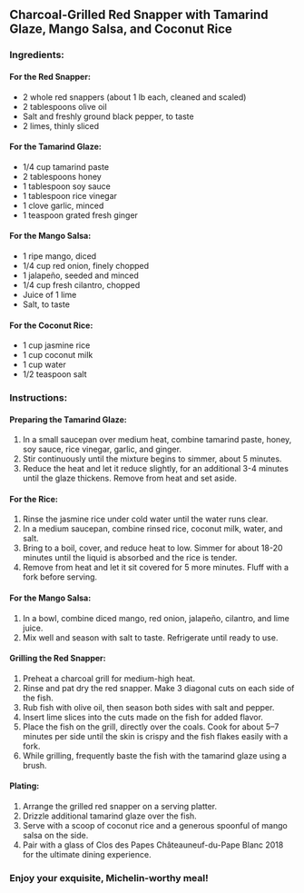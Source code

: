 ## Charcoal-Grilled Red Snapper with Tamarind Glaze, Mango Salsa, and Coconut Rice

### Ingredients:

#### For the Red Snapper:
- 2 whole red snappers (about 1 lb each, cleaned and scaled)
- 2 tablespoons olive oil
- Salt and freshly ground black pepper, to taste
- 2 limes, thinly sliced

#### For the Tamarind Glaze:
- 1/4 cup tamarind paste
- 2 tablespoons honey
- 1 tablespoon soy sauce
- 1 tablespoon rice vinegar
- 1 clove garlic, minced
- 1 teaspoon grated fresh ginger

#### For the Mango Salsa:
- 1 ripe mango, diced
- 1/4 cup red onion, finely chopped
- 1 jalapeño, seeded and minced
- 1/4 cup fresh cilantro, chopped
- Juice of 1 lime
- Salt, to taste

#### For the Coconut Rice:
- 1 cup jasmine rice
- 1 cup coconut milk
- 1 cup water
- 1/2 teaspoon salt

### Instructions:

#### Preparing the Tamarind Glaze:
1. In a small saucepan over medium heat, combine tamarind paste, honey, soy sauce, rice vinegar, garlic, and ginger.
2. Stir continuously until the mixture begins to simmer, about 5 minutes.
3. Reduce the heat and let it reduce slightly, for an additional 3-4 minutes until the glaze thickens. Remove from heat and set aside.

#### For the Rice:
1. Rinse the jasmine rice under cold water until the water runs clear.
2. In a medium saucepan, combine rinsed rice, coconut milk, water, and salt.
3. Bring to a boil, cover, and reduce heat to low. Simmer for about 18-20 minutes until the liquid is absorbed and the rice is tender.
4. Remove from heat and let it sit covered for 5 more minutes. Fluff with a fork before serving.

#### For the Mango Salsa:
1. In a bowl, combine diced mango, red onion, jalapeño, cilantro, and lime juice.
2. Mix well and season with salt to taste. Refrigerate until ready to use.

#### Grilling the Red Snapper:
1. Preheat a charcoal grill for medium-high heat.
2. Rinse and pat dry the red snapper. Make 3 diagonal cuts on each side of the fish.
3. Rub fish with olive oil, then season both sides with salt and pepper.
4. Insert lime slices into the cuts made on the fish for added flavor.
5. Place the fish on the grill, directly over the coals. Cook for about 5–7 minutes per side until the skin is crispy and the fish flakes easily with a fork.
6. While grilling, frequently baste the fish with the tamarind glaze using a brush.

#### Plating:
1. Arrange the grilled red snapper on a serving platter.
2. Drizzle additional tamarind glaze over the fish.
3. Serve with a scoop of coconut rice and a generous spoonful of mango salsa on the side.
4. Pair with a glass of Clos des Papes Châteauneuf-du-Pape Blanc 2018 for the ultimate dining experience.

### Enjoy your exquisite, Michelin-worthy meal!